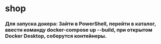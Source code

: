 # shop
### Для запуска докера: Зайти в PowerShell, перейти в каталог, ввести команду docker-compose up --build, при открытом Docker Desktop, соберутся контейнеры.
